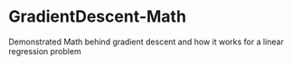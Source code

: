 # GradientDescent-Math
Demonstrated Math behind gradient descent and how it works for a linear regression problem
